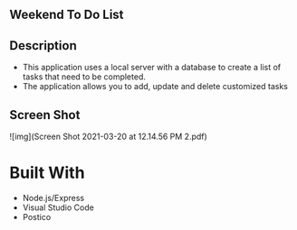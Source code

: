 ## Weekend To Do List


## Description


- This application uses a local server with a database to create a list of tasks that need to be completed.
- The application allows you to add, update and delete customized tasks

 ## Screen Shot

 ![img](Screen Shot 2021-03-20 at 12.14.56 PM 2.pdf)


 # Built With

 - Node.js/Express
 - Visual Studio Code
 - Postico